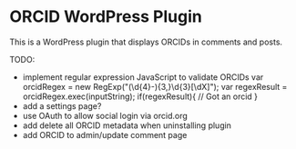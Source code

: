 ORCID WordPress Plugin
=====

This is a WordPress plugin that displays ORCIDs in comments and posts.

TODO:

- implement regular expression JavaScript to validate ORCIDs
	var orcidRegex = new RegExp("(\\d{4}-){3,}\\d{3}[\\dX]");
	var regexResult = orcidRegex.exec(inputString);
	if(regexResult){
		// Got an orcid
	}
- add a settings page?
- use OAuth to allow social login via orcid.org
- add delete all ORCID metadata when uninstalling plugin
- add ORCID to admin/update comment page